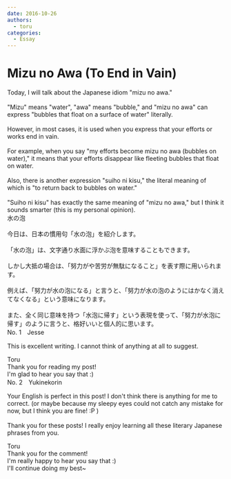 ```yaml
---
date: 2016-10-26
authors:
  - toru
categories:
  - Essay
---
```


<h1 id="subject_show">Mizu no Awa (To End in Vain)</h1>
<div class="date" hidden>Oct 26, 2016 21:50</div>
<div id="post"><div id="body_show_ori">
Today, I will talk about the Japanese idiom "mizu no awa."<br/><br/>"Mizu" means "water", "awa" means "bubble," and "mizu no awa" can express "bubbles that float on a surface of water" literally.<br/><br/>However, in most cases, it is used when you express that your efforts or works end in vain.<br/><br/>For example, when you say "my efforts become mizu no awa (bubbles on water)," it means that your efforts disappear like fleeting bubbles that float on water.<br/><br/>Also, there is another expression "suiho ni kisu," the literal meaning of which is "to return back to bubbles on water."<br/><br/>"Suiho ni kisu" has exactly the same meaning of "mizu no awa," but I think it sounds smarter (this is my personal opinion).
</div></div>

<!-- more -->

<div id="post_ja"><div id="body_show_mo">
水の泡<br/><br/>今日は、日本の慣用句「水の泡」を紹介します。<br/><br/>「水の泡」は、文字通り水面に浮かぶ泡を意味することもできます。<br/><br/>しかし大抵の場合は、「努力がや苦労が無駄になること」を表す際に用いられます。<br/><br/>例えば、「努力が水の泡になる」と言うと、「努力が水の泡のようにはかなく消えてなくなる」という意味になります。<br/><br/>また、全く同じ意味を持つ「水泡に帰す」という表現を使って、「努力が水泡に帰す」のように言うと、格好いいと個人的に思います。
</div></div>
<div id="block"><div class="first_name"> No. 1　<span class="just_name">Jesse</span></div><div id="block2">
<p class="comment_small">
 This is excellent writing. I cannot think of anything at all to suggest.
</p>

</div><div class="name"><span class="just_name">Toru</span><br>
Thank you for reading my post!<br/>I'm glad to hear you say that :)
</div>
</div>
<div id="block"><div class="first_name"> No. 2　<span class="just_name">Yukinekorin</span></div><div id="block2">
<p class="comment_small">
 Your English is perfect in this post! I don't think there is anything for me to correct. (or maybe because my sleepy eyes could not catch any mistake for now, but I think you are fine! :P )
 <br/>
 <br/>
 Thank you for these posts! I really enjoy learning all these literary Japanese phrases from you.
</p>

</div><div class="name"><span class="just_name">Toru</span><br>
Thank you for the comment!<br/>I'm really happy to hear you say that :)<br/>I'll continue doing my best~
</div>
</div>
